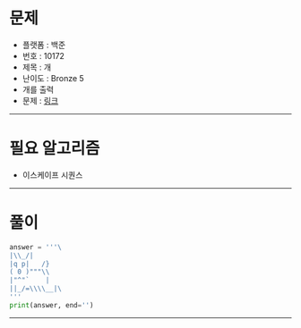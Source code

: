 # 문제
- 플랫폼 : 백준
- 번호 : 10172
- 제목 : 개
- 난이도 : Bronze 5
- 개를 출력
- 문제 : <a href="https://www.acmicpc.net/problem/10172" target="_blank">링크</a>

---

# 필요 알고리즘
- 이스케이프 시퀀스

---

# 풀이
```python
answer = '''\
|\\_/|
|q p|   /}
( 0 )"""\\
|"^"`    |
||_/=\\\\__|\
'''
print(answer, end='')
```

---
